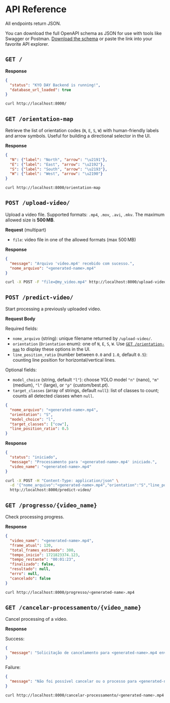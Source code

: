 # API Reference

All endpoints return JSON.

You can download the full OpenAPI schema as JSON for use with tools like Swagger
or Postman. [Download the schema](../openapi.json) or paste the link into your
favorite API explorer.

## `GET /`
**Response**
```json
{
  "status": "KYO DAY Backend is running!",
  "database_url_loaded": true
}
```
```bash
curl http://localhost:8000/
```

## `GET /orientation-map`
Retrieve the list of orientation codes (`N`, `E`, `S`, `W`) with
human-friendly labels and arrow symbols. Useful for building a directional
selector in the UI.

**Response**
```json
{
  "N": {"label": "North", "arrow": "\u2191"},
  "E": {"label": "East", "arrow": "\u2192"},
  "S": {"label": "South", "arrow": "\u2193"},
  "W": {"label": "West", "arrow": "\u2190"}
}
```
```bash
curl http://localhost:8000/orientation-map
```

## `POST /upload-video/`
Upload a video file. Supported formats: `.mp4`, `.mov`, `.avi`, `.mkv`. The
maximum allowed size is **500 MB**.

**Request** (multipart)
- `file`: video file in one of the allowed formats (max 500 MB)

**Response**
```json
{
  "message": "Arquivo 'video.mp4' recebido com sucesso.",
  "nome_arquivo": "<generated-name>.mp4"
}
```
```bash
curl -X POST -F "file=@my_video.mp4" http://localhost:8000/upload-video/
```

## `POST /predict-video/`
Start processing a previously uploaded video.

**Request Body**

Required fields:

- `nome_arquivo` (string): unique filename returned by `/upload-video/`.
- `orientation` (`Orientation` enum): one of `N`, `E`, `S`, `W`. Use [`GET /orientation-map`](#get-orientation-map) to display these options in the UI.
- `line_position_ratio` (number between `0.0` and `1.0`, default `0.5`):
  counting line position for horizontal/vertical lines.

Optional fields:

- `model_choice` (string, default `"l"`): choose YOLO model `"n"` (nano),
  `"m"` (medium), `"l"` (large), or `"p"` (custom/best.pt).
- `target_classes` (array of strings, default `null`): list of classes to count;
  counts all detected classes when `null`.

```json
{
  "nome_arquivo": "<generated-name>.mp4",
  "orientation": "S",
  "model_choice": "l",
  "target_classes": ["cow"],
  "line_position_ratio": 0.5
}
```

**Response**
```json
{
  "status": "iniciado",
  "message": "Processamento para '<generated-name>.mp4' iniciado.",
  "video_name": "<generated-name>.mp4"
}
```
```bash
curl -X POST -H "Content-Type: application/json" \
  -d '{"nome_arquivo":"<generated-name>.mp4","orientation":"S","line_position_ratio":0.5}' \
  http://localhost:8000/predict-video/
```

## `GET /progresso/{video_name}`
Check processing progress.

**Response**
```json
{
  "video_name": "<generated-name>.mp4",
  "frame_atual": 120,
  "total_frames_estimado": 300,
  "tempo_inicio": 1721823374.123,
  "tempo_restante": "00:01:23",
  "finalizado": false,
  "resultado": null,
  "erro": null,
  "cancelado": false
}
```
```bash
curl http://localhost:8000/progresso/<generated-name>.mp4
```

## `GET /cancelar-processamento/{video_name}`
Cancel processing of a video.

**Response**

Success:
```json
{
  "message": "Solicitação de cancelamento para <generated-name>.mp4 enviada."
}
```

Failure:
```json
{
  "message": "Não foi possível cancelar ou o processo para <generated-name>.mp4 não está ativo."
}
```

```bash
curl http://localhost:8000/cancelar-processamento/<generated-name>.mp4
```
